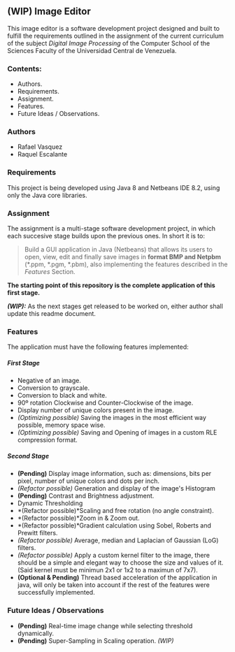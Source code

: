 ## (WIP) Image Editor ##

This image editor is a software development project designed and built to fulfill the requirements outlined in the assignment of the current curriculum of the subject *Digital Image Processing* of the Computer School of the Sciences Faculty of the Universidad Central de Venezuela.

### Contents: ###
- Authors.
- Requirements.
- Assignment.
- Features.
- Future Ideas / Observations.

### Authors

- Rafael Vasquez
- Raquel Escalante

### Requirements

This project is being developed using Java 8 and Netbeans IDE 8.2, using only the Java core libraries.

### Assignment

The assignment is a multi-stage software development  project, in which each succesive stage builds upon the previous ones. In short it is to:

> Build a GUI application in Java (Netbeans) that allows its users to open, view, edit and finally save images in **format BMP and Netpbm** (\*.ppm, \*.pgm, \*.pbm), also implementing the features described in the *Features* Section. 

**The starting point of this repository is the complete application of this first stage.**

***(WIP):*** As the next stages get released to be worked on, either author shall update this readme document.

### Features

The application must have the following features implemented:

##### First Stage
- Negative of an image.
- Conversion to grayscale.
- Conversion to black and white.
- 90º rotation Clockwise and Counter-Clockwise of the image.
- Display number of unique colors present in the image.
- *(Optimizing possible)* Saving the images in the most efficient way possible, memory space wise.
- *(Optimizing possible)* Saving and Opening of images in a custom RLE compression format.

##### Second Stage
- **(Pending)** Display image information, such as: dimensions, bits per pixel, number of unique colors and dots per inch.
- *(Refactor possible)* Generation and display of the image's Histogram
- **(Pending)** Contrast and Brightness adjustment.
- Dynamic Thresholding
- *(Refactor possible)*Scaling and free rotation (no angle constraint).
- *(Refactor possible)*Zoom in & Zoom out.
- *(Refactor possible)*Gradient calculation using Sobel, Roberts and Prewitt filters.
- *(Refactor possible)* Average, median and Laplacian of Gaussian (LoG) filters.
- *(Refactor possible)* Apply a custom kernel filter to the image, there should be a simple and elegant way to choose the size and values of it. (Said kernel must be minimun 2x1 or 1x2 to a maximun of 7x7).
- **(Optional & Pending)** Thread based acceleration of the application in java, will only be taken into account if the rest of the features were successfully implemented.


### Future Ideas / Observations
- **(Pending)** Real-time image change while selecting threshold dynamically.
- **(Pending)** Super-Sampling in Scaling operation.
*(WIP)*


